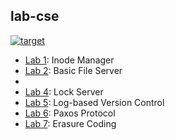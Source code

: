 ## lab-cse
[![target](https://img.shields.io/badge/labs-7/8-brightgreen.svg)](https://github.com/rudeigerc/lab-cse)

- [Lab 1]: Inode Manager
- [Lab 2]: Basic File Server
- [Lab 3]: RPC
- [Lab 4]: Lock Server
- [Lab 5]: Log-based Version Control
- [Lab 6]: Paxos Protocol
- [Lab 7]: Erasure Coding

[Lab 1]: lab1
[Lab 2]: lab2
[Lab 3]: lab3
[Lab 4]: lab4
[Lab 5]: lab5
[Lab 6]: lab6
[Lab 7]: lab7
